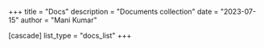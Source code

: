 +++
title = "Docs"
description = "Documents collection"
date = "2023-07-15"
author = "Mani Kumar"

[cascade]
  list_type = "docs_list"
+++
